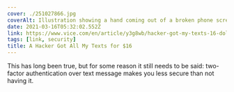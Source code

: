 ```yaml
---
cover: ./251027866.jpg
coverAlt: Illustration showing a hand coming out of a broken phone screen to grab some floating app icons
date: 2021-03-16T05:32:02.552Z
link: https://www.vice.com/en/article/y3g8wb/hacker-got-my-texts-16-dollars-sakari-netnumber
tags: [link, security]
title: A Hacker Got All My Texts for $16
---
```


This has long been true, but for some reason it still needs to be said: two-factor authentication over text message makes you less secure than not having it.
